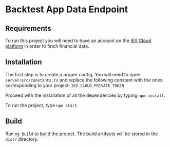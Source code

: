 # Backtest App Data Endpoint

## Requirements

To run this project you will need to have an account on the [IEX Cloud platform](https://iexcloud.io/) in order to fetch financial data.

## Installation

The first step is to create a proper config. You will need to open `server/src/constants.ts` and replace the following constant with the ones corresponding to your project: `IEX_CLOUD_PRIVATE_TOKEN`

Proceed with the installation of all the dependencies by typing `npm install`.

To run the project, type `npm start`.

## Build

Run `ng build` to build the project. The build artifacts will be stored in the `dist/` directory.
